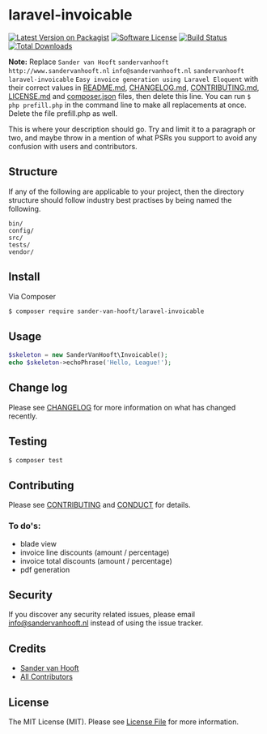 # laravel-invoicable

[![Latest Version on Packagist][ico-version]][link-packagist]
[![Software License][ico-license]](LICENSE.md)
[![Build Status][ico-travis]][link-travis]
[![Total Downloads][ico-downloads]][link-downloads]

**Note:** Replace ```Sander van Hooft``` ```sandervanhooft``` ```http://www.sandervanhooft.nl``` ```info@sandervanhooft.nl``` ```sandervanhooft``` ```laravel-invoicable``` ```Easy invoice generation using Laravel Eloquent``` with their correct values in [README.md](README.md), [CHANGELOG.md](CHANGELOG.md), [CONTRIBUTING.md](CONTRIBUTING.md), [LICENSE.md](LICENSE.md) and [composer.json](composer.json) files, then delete this line. You can run `$ php prefill.php` in the command line to make all replacements at once. Delete the file prefill.php as well.

This is where your description should go. Try and limit it to a paragraph or two, and maybe throw in a mention of what
PSRs you support to avoid any confusion with users and contributors.

## Structure

If any of the following are applicable to your project, then the directory structure should follow industry best practises by being named the following.

```
bin/        
config/
src/
tests/
vendor/
```


## Install

Via Composer

``` bash
$ composer require sander-van-hooft/laravel-invoicable
```

## Usage

``` php
$skeleton = new SanderVanHooft\Invoicable();
echo $skeleton->echoPhrase('Hello, League!');
```

## Change log

Please see [CHANGELOG](CHANGELOG.md) for more information on what has changed recently.

## Testing

``` bash
$ composer test
```

## Contributing

Please see [CONTRIBUTING](CONTRIBUTING.md) and [CONDUCT](CONDUCT.md) for details.

### To do's:
- blade view
- invoice line discounts (amount / percentage)
- invoice total discounts (amount / percentage)
- pdf generation

## Security

If you discover any security related issues, please email info@sandervanhooft.nl instead of using the issue tracker.

## Credits

- [Sander van Hooft][link-author]
- [All Contributors][link-contributors]

## License

The MIT License (MIT). Please see [License File](LICENSE.md) for more information.

[ico-version]: https://img.shields.io/packagist/v/sandervanhooft/laravel-invoicable.svg?style=flat-square
[ico-license]: https://img.shields.io/badge/license-MIT-brightgreen.svg?style=flat-square
[ico-travis]: https://img.shields.io/travis/sandervanhooft/laravel-invoicable/master.svg?style=flat-square
[ico-scrutinizer]: https://img.shields.io/scrutinizer/coverage/g/sandervanhooft/laravel-invoicable.svg?style=flat-square
[ico-code-quality]: https://img.shields.io/scrutinizer/g/sandervanhooft/laravel-invoicable.svg?style=flat-square
[ico-downloads]: https://img.shields.io/packagist/dt/sandervanhooft/laravel-invoicable.svg?style=flat-square

[link-packagist]: https://packagist.org/packages/sandervanhooft/laravel-invoicable
[link-travis]: https://travis-ci.org/sandervanhooft/laravel-invoicable
[link-scrutinizer]: https://scrutinizer-ci.com/g/sandervanhooft/laravel-invoicable/code-structure
[link-code-quality]: https://scrutinizer-ci.com/g/sandervanhooft/laravel-invoicable
[link-downloads]: https://packagist.org/packages/sandervanhooft/laravel-invoicable
[link-author]: https://github.com/sandervanhooft
[link-contributors]: ../../contributors
